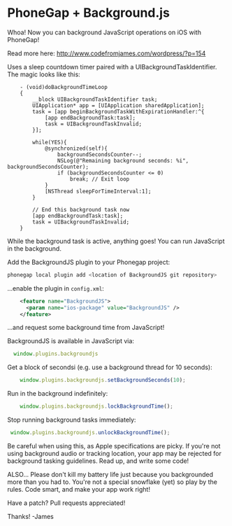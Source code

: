 PhoneGap + Background.js
=====================

Whoa! Now you can background JavaScript operations on iOS with PhoneGap!

Read more here: http://www.codefromjames.com/wordpress/?p=154

Uses a sleep countdown timer paired with a UIBackgroundTaskIdentifier. The magic looks like this:

```objc
	- (void)doBackgroundTimeLoop
	{
		__block UIBackgroundTaskIdentifier task;
		UIApplication* app = [UIApplication sharedApplication];
		task = [app beginBackgroundTaskWithExpirationHandler:^{
			[app endBackgroundTask:task];
			task = UIBackgroundTaskInvalid;
		}];

		while(YES){
			@synchronized(self){
				backgroundSecondsCounter--;
				NSLog(@"Remaining background seconds: %i", backgroundSecondsCounter);
				if (backgroundSecondsCounter <= 0)
					break; // Exit loop
			}
			[NSThread sleepForTimeInterval:1];
		}

		// End this background task now
		[app endBackgroundTask:task];
		task = UIBackgroundTaskInvalid;
	}
```

While the background task is active, anything goes! You can run JavaScript in the background.

Add the BackgroundJS plugin to your Phonegap project:

```sh
phonegap local plugin add <location of BackgroundJS git repository>
```


...enable the plugin in `config.xml`:

```xml
    <feature name="BackgroundJS">
      <param name="ios-package" value="BackgroundJS" />
    </feature>
```

...and request some background time from JavaScript!

BackgroundJS is available in JavaScript via:

```javascript
  window.plugins.backgroundjs
```


Get a block of secondsi (e.g. use a background thread for 10 seconds):
```js
	window.plugins.backgroundjs.setBackgroundSeconds(10);
```
Run in the background indefinitely:

```js
	window.plugins.backgroundjs.lockBackgroundTime();
```

Stop running background tasks immediately:

```js
 window.plugins.backgroundjs.unlockBackgroundTime();
```

Be careful when using this, as Apple specifications are picky.
If you're not using background audio or tracking location, your app may be rejected for background tasking guidelines.
Read up, and write some code!

ALSO... Please don't kill my battery life just because you backgrounded more than you had to.
You're not a special snowflake (yet) so play by the rules. Code smart, and make your app work right!

Have a patch? Pull requests appreciated!

Thanks! -James
